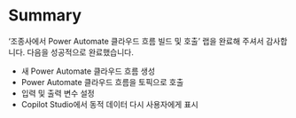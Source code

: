 # Summary

‘조종사에서 Power Automate 클라우드 흐름 빌드 및 호출’ 랩을 완료해 주셔서 감사합니다. 다음을 성공적으로 완료했습니다.
- 새 Power Automate 클라우드 흐름 생성
- Power Automate 클라우드 흐름을 토픽으로 호출
- 입력 및 출력 변수 설정
- Copilot Studio에서 동적 데이터 다시 사용자에게 표시
